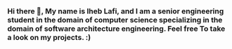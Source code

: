 ### Hi there 👋, My name is Iheb Lafi, and I am a senior engineering student in the domain of computer science specializing in the domain of software architecture engineering. Feel free To take a look on my projects. :) 

<!--
**iheblafi/iheblafi** is a ✨ _special_ ✨ repository because its `README.md` (this file) appears on your GitHub profile.

Here are some ideas to get you started:

- 🔭 I’m currently working on ...
- 🌱 I’m currently learning ...
- 👯 I’m looking to collaborate on ...
- 🤔 I’m looking for help with ...
- 💬 Ask me about ...
- 📫 How to reach me: ...
- 😄 Pronouns: ...
- ⚡ Fun fact: ...
-->

